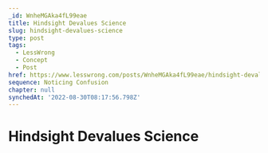 ```yaml
---
_id: WnheMGAka4fL99eae
title: Hindsight Devalues Science
slug: hindsight-devalues-science
type: post
tags:
  - LessWrong
  - Concept
  - Post
href: https://www.lesswrong.com/posts/WnheMGAka4fL99eae/hindsight-devalues-science
sequence: Noticing Confusion
chapter: null
synchedAt: '2022-08-30T08:17:56.798Z'
---
```

# Hindsight Devalues Science

